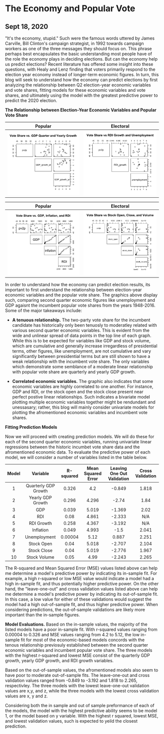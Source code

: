 # The Economy and Popular Vote
## Sept 18, 2020

"It's the economy, stupid." Such were the famous words uttered by James Carville, Bill Clinton's campaign strategist, in 1992 towards campaign workers as one of the three messages they should focus on. This phrase perhaps best encapsulates the basic understanding most people have of the role the economy plays in deciding elections. But can the economy help us predict elections? Recent literature has offered some insight into these questions, with Healy and Lenz finding that voters primarily respond to the election year economy instead of longer-term economic figures. In turn, this blog will seek to understand how the economy can predict elections by first analyzing the relationship between Q2 election-year economic variables and vote shares, fitting models for these economic variables and vote shares, and ultimately using the model with the greatest predictive power to predict the 2020 election. 

**The Relationship between Election-Year Economic Variables and Popular Vote Share** 

Popular                  |  Electoral
:-------------------------:|:-------------------------:
![](Economy2.png)|![](Economy3.png)

Popular                  |  Electoral
:-------------------------:|:-------------------------:
![](Economy1.png)|![](Economy4.png)


In order to understand how the economy can predict election results, its important to first understand the relationship between election-year economic variables and the popular vote share. The graphics above display such, comparing second quarter economic figures like unemployment and GDP agaisnt the incumbent popular vote shares from the years 1948-2016. Some of the major takeaways include:

* **A tenuous relationship.** The two-party vote share for the incumbent candidate has historically only been tenuosly to moderatley related with various second quarter economic variables. This is evident from the wide and unlinear spread of data points in the top line of each graph. While this is to be expected for variables like GDP and stock volume, which are cumulative and generally increase irregardless of presidential terms, other figures, like unemployment, are not cumulative and vary significantly between presidential terms but are still shown to have a weak relationship with the incumbent vote share. The only variables which demonstrate some semblance of a moderate linear relationship with popular vote share are quarterly and yearly GDP growth. 

* **Correlated economic variables.** The graphic also indicates that some economic variables are highly correlated to one another. For instance, GDP and RDI, or the stock open and the stock close present near perfect postive linear relationships. Such indicates a bivariate model plotting multiple economic variables together might be rendundant and unessasary; rather, this blog will mainly consider univariate models for plotting the afromentioned economic variables and incumbent vote shares. 

**Fitting Prediction Models** 

Now we will proceed with creating prediction models. We will do these for each of the second quarter economic variables, running univariate linear regressions between the historic incumbet vote share data and the afromentioned economic data. To evaluate the predictive power of each model, we will consider a number of variables listed in the table below. 

|  Model | Variable  | R-squared  | Mean Squared Error  | Leaving One Out Validation  | Cross Validation |
|:-:|:-:|:-:|:-:|:-:|:-:|
| 1 | Quarterly GDP Growth  | 0.326   | 4.2  | -0.849  | 1.818  |
| 2 | Yearly GDP Growth  | 0.296  | 4.296  | -2.74  | 1.84  |
| 3  | GDP  | 0.039  | 5.019  | -1.369   | 2.02  |
| 4 | RDI  | 0.08  | 4.861  | -2.333  | N/A  |
| 5  | RDI Growth  | 0.258  | 4.367  | -3.192   | N/A  |
| 6 | Inflation  | 0.049  | 4.993  | -1.5  | 2.041  | 
| 7 | Unemployment  | 0.00004  | 5.12  | 0.887  | 2.251  |
| 8 | Stock Open  | 0.04  | 5.018   | -2.707  | 2.104  |
| 9  | Stock Close  | 0.04   | 5.019  | -2.776  | 1.967   |
| 10  | Stock Volume  | 0.05  | 4.99  | -2.243  | 2.265  |

The R-squared and Mean Squared Error (MSE) values listed above can help me determine a model's predictive power by indicating its in-sample fit. For example, a high r-squared or low MSE value would indicate a model had a high in-sample fit, and thus potentially higher predictive power. On the other hand, the "leave-one-out" and cross validation values listed above can help me determine a model's predictive power by indicating its out-of-sample fit. In this case, a low value for either of these validations would suggest the model had a high out-of-sample fit, and thus higher predictive power. When considering predictions, the out-of-sample validations are likely more important than the in-sample figures. 

**Model Evaluations.** Based on the in-sample values, the majority of the listed models have a poor in-sample fit. With r-squared values ranging from 0.00004 to 0.326 and MSE values ranging from 4.2 to 5.12, the low in-sample fit for most of the economic-based models concords with the tenous relationship previosuly established between the second quarter economic variables and incumbent popular vote share. The three models with the highest r-squared and lowest MSE consist of the quarterly GDP growth, yearly GDP growth, and RDI growth variables. 

Based on the out-of-sample values, the afromentioned models also seem to have poor to moderate out-of-sample fits. The leave-one-out and cross validation values ranged from -0.849 to -3.192 and 1.818 to 2.265, respectivley. The three models with the lowest leave-one-out validation values are x,y, and z, while the three models with the lowest cross validation values are x, y and z. 

Considering both the in sample and out of sample preformance of each of the models, the model with the highest predictive ability seems to be model 1, or the model based on y variable. With the highest r squared, lowest MSE, and lowest validation values, such is expected to yeild the closest prediction. 





